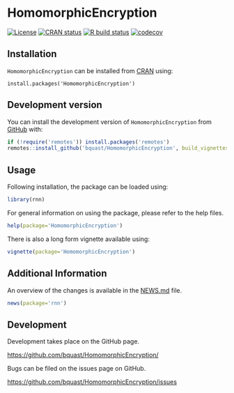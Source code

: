 # HomomorphicEncryption
<!-- badges: start -->
  [![License](https://img.shields.io/badge/license-GPLv3-brightgreen.svg)](https://www.gnu.org/licenses/gpl-3.0.html)
  [![CRAN status](https://www.r-pkg.org/badges/version/HomomorphicEncryption)](https://CRAN.R-project.org/package=HomomorphicEncryption)
  [![R build status](https://github.com/bquast/HomomorphicEncryption/workflows/R-CMD-check/badge.svg)](https://github.com/bquast/HomomorphicEncryption/actions?workflow=R-CMD-check)
  [![codecov](https://codecov.io/gh/bquast/HomomorphicEncryption/branch/main/graph/badge.svg?token=uVTGMofPjO)](https://codecov.io/gh/bquast/HomomorphicEncryption)
  <!-- badges: end -->

## Installation
`HomomorphicEncryption` can be installed from [CRAN](https://CRAN.R-project.org/package=HomomorphicEncryption) using:
```
install.packages('HomomorphicEncryption')
```

## Development version

You can install the development version of `HomomorphicEncryption` from [GitHub](https://github.com/bquast/HomomorphicEncryption) with:

``` r
if (!require('remotes')) install.packages('remotes')
remotes::install_github('bquast/HomomorphicEncryption', build_vignettes=TRUE)
```

## Usage
Following installation, the package can be loaded using:

```r
library(rnn)
```

For general information on using the package, please refer to the help files.

```r
help(package='HomomorphicEncryption')
```

There is also a long form vignette available using:

```r
vignette(package='HomomorphicEncryption')
```

## Additional Information

An overview of the changes is available in the [NEWS.md](/NEWS.md) file.

```r
news(package='rnn')
```

## Development

Development takes place on the GitHub page.

https://github.com/bquast/HomomorphicEncryption/

Bugs can be filed on the issues page on GitHub.

https://github.com/bquast/HomomorphicEncryption/issues
